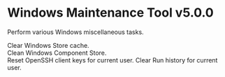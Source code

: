 # Windows Maintenance Tool v5.0.0
Perform various Windows miscellaneous tasks.

Clear Windows Store cache.  
Clean Windows Component Store.  
Reset OpenSSH client keys for current user.
Clear Run history for current user.
